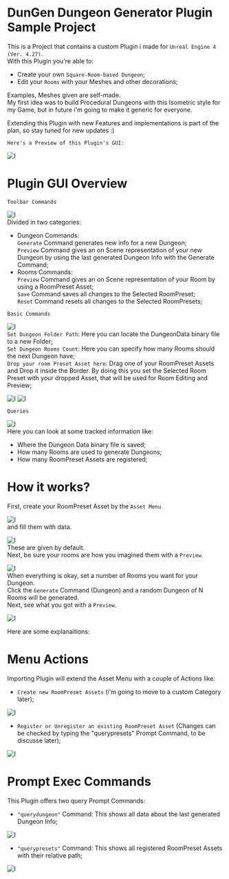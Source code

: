 # DunGen Dungeon Generator Plugin Sample Project

This is a Project that contains a custom Plugin i made for `Unreal Engine 4 (Ver. 4.27)`.  
With this Plugin you're able to:
* Create your own `Square-Room-based Dungeon`;
* Edit your `Rooms` with your Meshes and other decorations;  

Examples, Meshes given are self-made.  
My first idea was to build Procedural Dungeons with this Isometric style for my Game, but in future i'm going to make it generic for everyone.

Extending this Plugin with new Features and implementations is part of the plan, so stay tuned for new updates :)

`Here's a Preview of this Plugin's GUI:`  

![I](./Docs/Plugin%20GUI%20Overview.PNG)

# Plugin GUI Overview

`Toolbar Commands`  

![I](./Docs/Plugin%20GUI%20Toolbar%20Commands.PNG)  
Divided in two categories:  
*  Dungeon Commands:  
`Generate` Command generates new info for a new Dungeon;  
`Preview` Command gives an on Scene representation of your new Dungeon by using the last generated Dungeon Info with the Generate Command;  
* Rooms Commands:  
`Preview` Command gives an on Scene representation of your Room by using a RoomPreset Asset;  
`Save` Command saves all changes to the Selected RoomPreset;  
`Reset` Command resets all changes to the Selected RoomPresets;  

`Basic Commands` 

![I](./Docs/Plugin%20GUI%20Commands.PNG)  
`Set Dungeon Folder Path`: Here you can locate the DungeonData binary file to a new Folder;  
`Set Dungeon Rooms Count`: Here you can specify how many Rooms should the next Dungeon have;  
`Drop your room Preset Asset here`: Drag one of your RoomPreset Assets and Drop it inside the Border. By doing this you set the Selected Room Preset with your dropped Asset, that will be used for Room Editing and Preview;  

![I](./Docs/Plugin%20Drag%20%26%20Drop%20RoomPreset%20.PNG)
![I](./Docs/Plugin%20After%20Drop%20RoomPreset.PNG)  

`Queries`  

![I](./Docs/Plugin%20GUI%20Queries.PNG)  
Here you can look at some tracked information like:
* Where the Dungeon Data binary file is saved;
* How many Rooms are used to generate Dungeons;
* How many RoomPreset Assets are registered;  


# How it works?
First, create your RoomPreset Asset by the `Asset Menu`

![I](./Docs/RoomPreset%20Assets%20on%20Content%20Browser.PNG)  
and fill them with data.  

![I](./Docs/Room%20Preset%20Asset%20Variables.PNG)  
These are given by default.  
Next, be sure your rooms are how you imagined them with a `Preview`.  

![I](./Docs/Plugin%20On%20Scene%20Room%20Preview.PNG)  
When everything is okay, set a number of Rooms you want for your Dungeon.  
Click the `Generate` Command (Dungeon) and a random Dungeon of N Rooms will be generated.  
Next, see what you got with a `Preview`.

![I](./Docs/Plugin%20On%20Scene%20Dungeon%20Preview.PNG)  

Here are some explanaitions:

# Menu Actions

Importing Plugin will extend the Asset Menu with a couple of Actions like:  
* `Create new RoomPreset Assets` (i'm going to move to a custom Category later);  

![I](./Docs/Plugin%20Asset%20Menu%20New%20RoomPreset.PNG)

* `Register or Unregister an existing RoomPreset Asset` (Changes can be checked by typing the "querypresets" Prompt Command, to be discusse later);  

![I](./Docs/Plugin%20Menu%20Custom%20Actions.PNG)


# Prompt Exec Commands

This Plugin offers two query Prompt Commands:

* `"querydungeon"` Command: This shows all data about the last generated Dungeon Info;  

![I](./Docs/Plugin%20Prompt%20querydungeon%20Command.PNG)

* `"querypresets"` Command: This shows all registered RoomPreset Assets with their relative path;

![I](./Docs/Plugin%20Prompt%20querypresets%20Command.PNG)  


